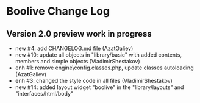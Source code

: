 Boolive Change Log
==================

Version 2.0 preview work in progress
------------------------------------
- new #4: add CHANGELOG.md file (AzatGaliev)
- new #10: update all objects in "library/basic" with added contents, members and simple objects (VladimirShestakov)
- enh #1: remove engine\config.classes.php, update classes autoloading (AzatGaliev)
- enh #3: changed the style code in all files (VladimirShestakov)
- new #14: added layout widget "boolive" in the "library/layouts" and "interfaces/html/body"